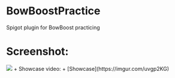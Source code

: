 # BowBoostPractice
Spigot plugin for BowBoost practicing

# Screenshot:
<img src="https://imgur.com/DEPYxpe.png">
+ Showcase video:
+ [Showcase](https://imgur.com/uvgp2KG)